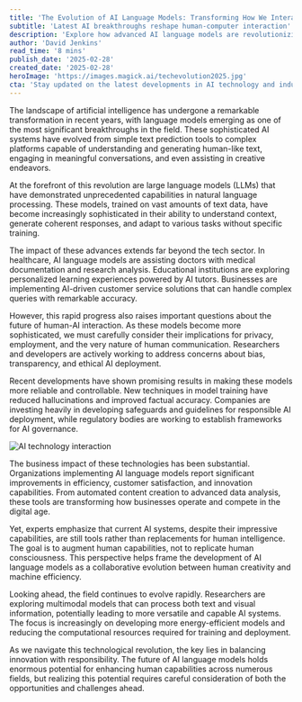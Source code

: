 ```yaml
---
title: 'The Evolution of AI Language Models: Transforming How We Interact with Technology'
subtitle: 'Latest AI breakthroughs reshape human-computer interaction'
description: 'Explore how advanced AI language models are revolutionizing technology interaction and reshaping industries, from healthcare to education. Learn about the latest developments in AI capabilities and their impact on business and society.'
author: 'David Jenkins'
read_time: '8 mins'
publish_date: '2025-02-28'
created_date: '2025-02-28'
heroImage: 'https://images.magick.ai/techevolution2025.jpg'
cta: 'Stay updated on the latest developments in AI technology and industry insights by following us on LinkedIn. Join our growing community of tech enthusiasts and professionals shaping the future of artificial intelligence.'
---
```


The landscape of artificial intelligence has undergone a remarkable transformation in recent years, with language models emerging as one of the most significant breakthroughs in the field. These sophisticated AI systems have evolved from simple text prediction tools to complex platforms capable of understanding and generating human-like text, engaging in meaningful conversations, and even assisting in creative endeavors.

At the forefront of this revolution are large language models (LLMs) that have demonstrated unprecedented capabilities in natural language processing. These models, trained on vast amounts of text data, have become increasingly sophisticated in their ability to understand context, generate coherent responses, and adapt to various tasks without specific training.

The impact of these advances extends far beyond the tech sector. In healthcare, AI language models are assisting doctors with medical documentation and research analysis. Educational institutions are exploring personalized learning experiences powered by AI tutors. Businesses are implementing AI-driven customer service solutions that can handle complex queries with remarkable accuracy.

However, this rapid progress also raises important questions about the future of human-AI interaction. As these models become more sophisticated, we must carefully consider their implications for privacy, employment, and the very nature of human communication. Researchers and developers are actively working to address concerns about bias, transparency, and ethical AI deployment.

Recent developments have shown promising results in making these models more reliable and controllable. New techniques in model training have reduced hallucinations and improved factual accuracy. Companies are investing heavily in developing safeguards and guidelines for responsible AI deployment, while regulatory bodies are working to establish frameworks for AI governance.

![AI technology interaction](https://images.magick.ai/aitechinteraction.jpg)

The business impact of these technologies has been substantial. Organizations implementing AI language models report significant improvements in efficiency, customer satisfaction, and innovation capabilities. From automated content creation to advanced data analysis, these tools are transforming how businesses operate and compete in the digital age.

Yet, experts emphasize that current AI systems, despite their impressive capabilities, are still tools rather than replacements for human intelligence. The goal is to augment human capabilities, not to replicate human consciousness. This perspective helps frame the development of AI language models as a collaborative evolution between human creativity and machine efficiency.

Looking ahead, the field continues to evolve rapidly. Researchers are exploring multimodal models that can process both text and visual information, potentially leading to more versatile and capable AI systems. The focus is increasingly on developing more energy-efficient models and reducing the computational resources required for training and deployment.

As we navigate this technological revolution, the key lies in balancing innovation with responsibility. The future of AI language models holds enormous potential for enhancing human capabilities across numerous fields, but realizing this potential requires careful consideration of both the opportunities and challenges ahead.